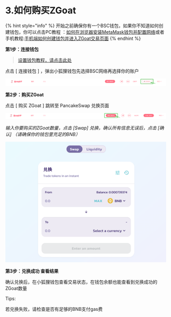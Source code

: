 # 3.如何购买ZGoat

{% hint style="info" %}
开始之前确保你有一个BSC钱包，如果你不知道如何创建钱包，你可以点击PC教程 ：[如何在浏览器安装MetaMask钱包并配置网络](1.-ru-he-she-zhi-qian-bao.md)或者手机教程:[手机端如何创建钱包并进入ZGoat交易页面](2.-shou-ji-duan-ru-he-chuang-jian-qian-bao-bing-jin-ru-mdex-jiao-yi-jie-mian.md)
{% endhint %}



**第1步：连接钱包**

> [设置钱包教程，请点击此处](http://baidu.com)

点击 \[ 连接钱包 \] ，弹出小狐狸钱包先选择BSC网络再选择你的账户

![](../../.gitbook/assets/pc-lian-jie-qian-bao-zhong-wen-.png)

**第2步：购买ZGoat**

点击 \[ 购买 ZGoat \] 跳转至 PancakeSwap 兑换页面

![](../../.gitbook/assets/pc-dian-ji-gou-mai-zgoat.png)

_输入你要购买的ZGoat数量，点击 \[Swap\] 兑换，确认所有信息无误后，点击 \[确认\]  （请确保你的钱包里充足的BNB）_

![](../../.gitbook/assets/ru-he-gou-mai-zgoat3.png)

**第3步：兑换成功  查看结果**

确认兑换后，在小狐狸钱包查看交易状态，在钱包余额也能查看到兑换成功的ZGoat数量



Tips:

若兑换失败，请检查是否有足够的BNB支付gas费



